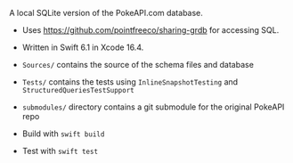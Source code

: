 A local SQLite version of the PokeAPI.com database. 
- Uses https://github.com/pointfreeco/sharing-grdb for accessing SQL.
- Written in Swift 6.1 in Xcode 16.4.
- `Sources/` contains the source of the schema files and database
- `Tests/` contains the tests using `InlineSnapshotTesting` and `StructuredQueriesTestSupport`
- `submodules/` directory contains a git submodule for the original PokeAPI repo

- Build with `swift build`
- Test with `swift test`
